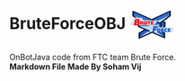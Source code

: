 # BruteForceOBJ <img src="BruteForceFTC_Final_Logo-removebg-preview.png" height=60 width=80 align=center>
OnBotJava code from FTC team Brute Force.  
**Markdown File Made By Soham Vij**
